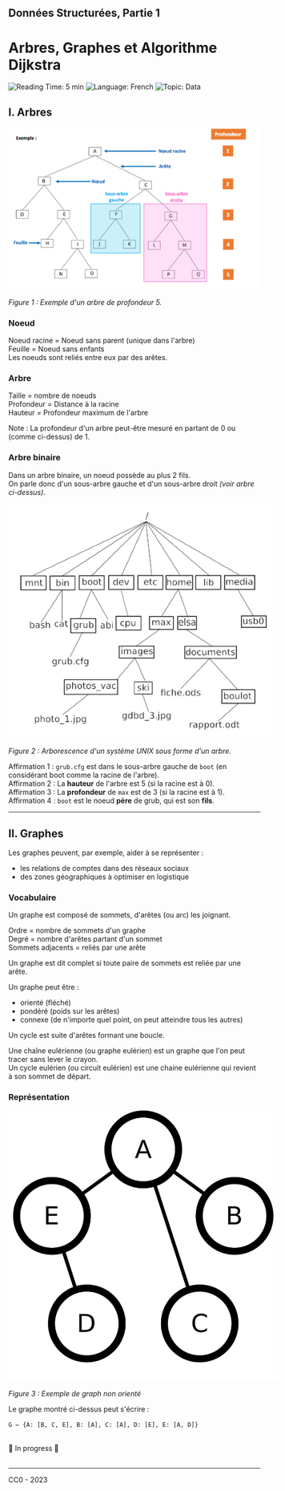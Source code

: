 ## Données Structurées, Partie 1

# Arbres, Graphes et Algorithme Dijkstra

![Reading Time: 5 min](https://img.shields.io/badge/%E2%8C%9A%20Read%20Time-4%20min-red)
![Language: French](https://img.shields.io/badge/Language-French-blue)
![Topic: Data](https://img.shields.io/badge/Topic-Data-blueviolet)

## I. Arbres

<img src="resources/arbre1.png"> <!-- Largeur de l'image: 539px -->

*Figure 1 : Exemple d'un arbre de profondeur 5.*

### Noeud

Noeud racine = Noeud sans parent (unique dans l'arbre)  
Feuille = Noeud sans enfants  
Les noeuds sont reliés entre eux par des arêtes.

### Arbre
Taille = nombre de noeuds  
Profondeur = Distance à la racine  
Hauteur = Profondeur maximum de l'arbre
 
Note : La profondeur d'un arbre peut-être mesuré en partant de 0 ou (comme ci-dessus) de 1.

### Arbre binaire

Dans un arbre binaire, un noeud possède au plus 2 fils.  
On parle donc d'un sous-arbre gauche et d'un sous-arbre droit *(voir arbre ci-dessus)*.

<img src="resources/arbre2.png" style="max-width: 539px">

*Figure 2 : Arborescence d'un système UNIX sous forme d'un arbre.*

Affirmation 1 : `grub.cfg` est dans le sous-arbre gauche de `boot` (en considérant boot comme la racine de l'arbre).  
Affirmation 2 : La **hauteur** de l'arbre est 5 (si la racine est à 0).   
Affirmation 3 : La **profondeur** de `max` est de 3 (si la racine est à 1).  
Affirmation 4 : `boot` est le noeud **père** de grub, qui est son **fils**.

---

## II. Graphes

Les graphes peuvent, par exemple, aider à se représenter :
- les relations de comptes dans des réseaux sociaux
- des zones géographiques à optimiser en logistique

### Vocabulaire

Un graphe est composé de sommets, d'arêtes (ou arc) les joignant.
  
Ordre = nombre de sommets d'un graphe  
Degré = nombre d'arêtes partant d'un sommet  
Sommets adjacents = reliés par une arête

Un graphe est dit complet si toute paire de sommets est reliée par une arête.

Un graphe peut être : 
- orienté (fléché)
- pondéré (poids sur les arêtes)
- connexe (de n'importe quel point, on peut atteindre tous les autres)

Un cycle est suite d'arêtes formant une boucle.  

Une chaîne eulérienne (ou graphe eulérien) est un graphe que l'on peut tracer sans lever le crayon.  
Un cycle eulérien (ou circuit eulérien) est une chaine eulérienne qui revient à son sommet de départ.

### Représentation

<img src="resources/graph1.png" style="max-width: 539px">

*Figure 3 : Exemple de graph non orienté*

Le graphe montré ci-dessus peut s'écrire :

```Python
G = {A: [B, C, E], B: [A], C: [A], D: [E], E: [A, D]}
```

<br>
🚧 In progress 🚧
<br><br>

---

CC0 - 2023

